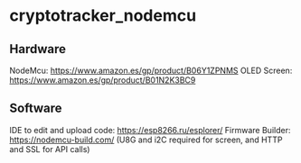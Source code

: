 # cryptotracker_nodemcu

## Hardware

NodeMcu: https://www.amazon.es/gp/product/B06Y1ZPNMS
OLED Screen: https://www.amazon.es/gp/product/B01N2K3BC9

## Software

IDE to edit and upload code: https://esp8266.ru/esplorer/
Firmware Builder: https://nodemcu-build.com/ (U8G and i2C required for screen, and HTTP and SSL for API calls)



